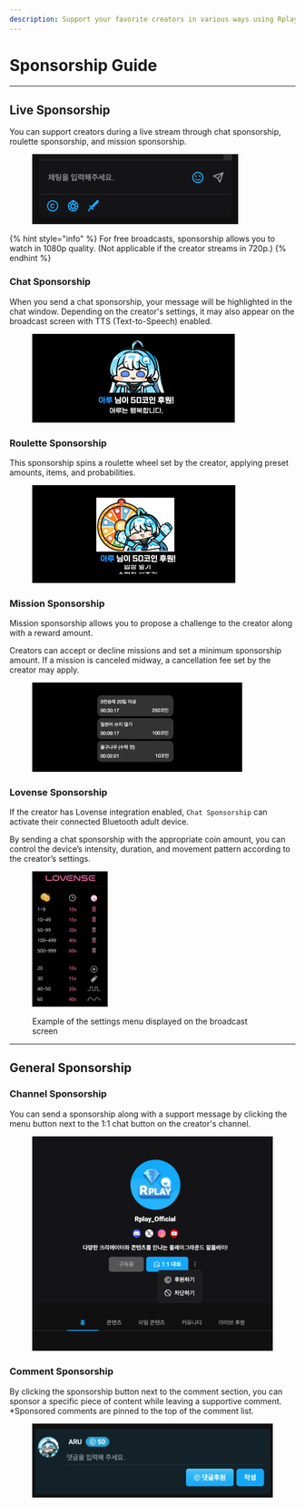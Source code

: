 ```yaml
---
description: Support your favorite creators in various ways using Rplay Coins.
---
```


# Sponsorship Guide

***

## Live Sponsorship

You can support creators during a live stream through chat sponsorship, roulette sponsorship, and mission sponsorship.

<figure><img src="../.gitbook/assets/image (111).png" alt=""><figcaption></figcaption></figure>

{% hint style="info" %}
For free broadcasts, sponsorship allows you to watch in 1080p quality. (Not applicable if the creator streams in 720p.)
{% endhint %}

### Chat Sponsorship

When you send a chat sponsorship, your message will be highlighted in the chat window. Depending on the creator's settings, it may also appear on the broadcast screen with TTS (Text-to-Speech) enabled.

<figure><img src="../.gitbook/assets/image (108).png" alt="" width="357"><figcaption></figcaption></figure>

### Roulette Sponsorship

This sponsorship spins a roulette wheel set by the creator, applying preset amounts, items, and probabilities.

<figure><img src="../.gitbook/assets/image (109).png" alt="" width="358"><figcaption></figcaption></figure>

### Mission Sponsorship

Mission sponsorship allows you to propose a challenge to the creator along with a reward amount.

Creators can accept or decline missions and set a minimum sponsorship amount. If a mission is canceled midway, a cancellation fee set by the creator may apply.

<figure><img src="../.gitbook/assets/image (110).png" alt="" width="370"><figcaption></figcaption></figure>

### Lovense Sponsorship

If the creator has Lovense integration enabled, `Chat Sponsorship` can activate their connected Bluetooth adult device.

By sending a chat sponsorship with the appropriate coin amount, you can control the device’s intensity, duration, and movement pattern according to the creator’s settings.

<figure><img src="../.gitbook/assets/image (2).png" alt="" width="133"><figcaption><p>Example of the settings menu displayed on the broadcast screen</p></figcaption></figure>

***

## General Sponsorship

### Channel Sponsorship

You can send a sponsorship along with a support message by clicking the menu button next to the 1:1 chat button on the creator's channel.

<figure><img src="../.gitbook/assets/image (106).png" alt="" width="434"><figcaption></figcaption></figure>

### Comment Sponsorship

By clicking the sponsorship button next to the comment section, you can sponsor a specific piece of content while leaving a supportive comment.\
\*Sponsored comments are pinned to the top of the comment list.

<figure><img src="../.gitbook/assets/image (107).png" alt=""><figcaption></figcaption></figure>
